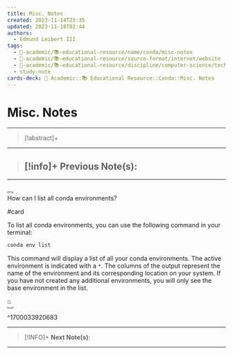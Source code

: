 ```yaml
---
title: Misc. Notes
created: 2023-11-14T23:35
updated: 2023-11-18T02:44
authors:
  - Edmund Leibert III
tags:
  - 🔴-academic/📚-educational-resource/name/conda/misc-notes
  - 🔴-academic/📚-educational-resource/source-format/internet/website
  - 🔴-academic/📚-educational-resource/discipline/computer-science/technology/conda
  - study-note
cards-deck: 🔴 Academic::📚 Educational Resource::Conda::Misc. Notes
---
```


# Misc. Notes

---

> [!abstract]+ 
> 

---

> [!info]+ 
> **Previous Note(s):**
> - 

---

﹇<br>
How can I list all conda environments?

#card 

To list all conda environments, you can use the following command in your terminal:

```bash
conda env list
```

This command will display a list of all your conda environments. The active environment is indicated with a `*`. The columns of the output represent the name of the environment and its corresponding location on your system. If you have not created any additional environments, you will only see the base environment in the list.

⌂
<br>﹈<br>^1700033920683

---

> [!INFO]+ 
> **Next Note(s)**:
> 

---


